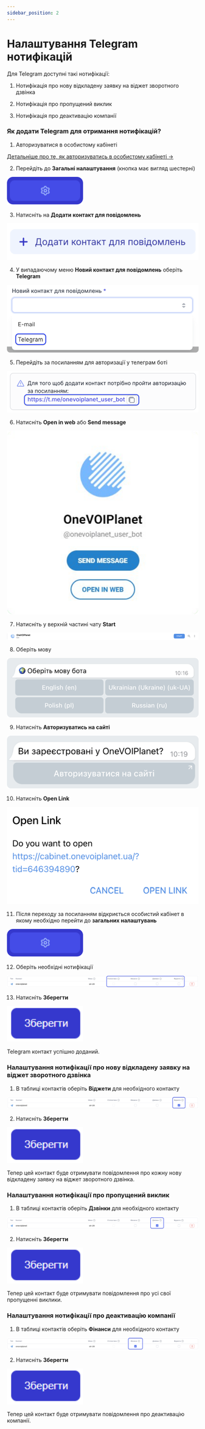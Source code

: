 ```yaml
---
sidebar_position: 2
---
```


# Налаштування Telegram нотифікацій

Для Telegram доступні такі нотифікації:

1. Нотифікація про нову відкладену заявку на віджет зворотного дзвінка

2. Нотифікація про пропущений виклик

3. Нотифікація про деактивацію компанії

### Як додати Telegram для отримання нотифікацій?

1. Авторизуватися в особистому кабінеті

[Детальніше про те, як авторизуватись в особистому кабінеті →](../../authorization-and-verification/sign-in.md)

2. Перейдіть до **Загальні налаштування** (кнопка має вигляд шестерні)

![](../../img/general-settings/side-bar-general-settings-button.svg)

3. Натисніть на **Додати контакт для повідомлень**

![](../../img/general-settings/notification-contacts/add-notification-contact-button.svg)

4. У випадаючому меню **Новий контакт для повідомлень** оберіть **Telegram**

![](../../img/general-settings/notification-contacts/add-notification-telegram-contact-dropdown.svg)

5. Перейдіть за посиланням для авторизації у телеграм боті

![](../../img/general-settings/notification-contacts/notification-add-telegram-link.svg)

6. Натисніть **Open in web** або **Send message**

![](../../img/general-settings/notification-contacts/notification-telegram-bot.svg)

7. Натисніть у верхній частині чату **Start**

![](../../img/general-settings/notification-contacts/notification-bot-header.svg)

8. Оберіть мову

![](../../img/general-settings/notification-contacts/notification-bot-language-block.svg)

9. Натисніть **Авторизуватись на сайті**

![](../../img/general-settings/notification-contacts/notification-bot-authorization-block.svg)

10. Натисніть **Open Link**

![](../../img/general-settings/notification-contacts/notification-bot-openlink-block.svg)

11. Після переходу за посиланням відкриється особистий кабінет в якому необхідно перейти до **загальних налаштувань**

![](../../img/general-settings/side-bar-general-settings-button.svg)

12. Оберіть необхідні нотифікації

![](../../img/general-settings/notification-contacts/notification-contact-telegram-checkboxes-block.svg)

13. Натисніть **Зберегти**

![](../../img/general-settings/notification-contacts/save-button.svg)

Telegram контакт успішно доданий.

### Налаштування нотифікації про нову відкладену заявку на віджет зворотного дзвінка

1. В таблиці контактів оберіть **Віджети** для необхідного контакту

![](../../img/general-settings/notification-contacts/notification-contact-telegram-widget-checkboxe-block.svg)

2. Натисніть **Зберегти**

![](../../img/general-settings/notification-contacts/save-button.svg)

Тепер цей контакт буде отримувати повідомлення про кожну нову відкладену заявку на віджет зворотного дзвінка.

### Налаштування нотифікації про пропущений виклик

1. В таблиці контактів оберіть **Дзвінки** для необхідного контакту

![](../../img/general-settings/notification-contacts/notification-contact-telegram-calls-checkboxe-block.svg)

2. Натисніть **Зберегти**

![](../../img/general-settings/notification-contacts/save-button.svg)

Тепер цей контакт буде отримувати повідомлення про усі свої пропущенні виклики.

### Налаштування нотифікації про деактивацію компанії

1. В таблиці контактів оберіть **Фінанси** для необхідного контакту

![](../../img/general-settings/notification-contacts/notification-contact-telegram-finance-checkboxe-block.svg)

2. Натисніть **Зберегти**

![](../../img/general-settings/notification-contacts/save-button.svg)

Тепер цей контакт буде отримувати повідомлення про деактивацію компанії.
